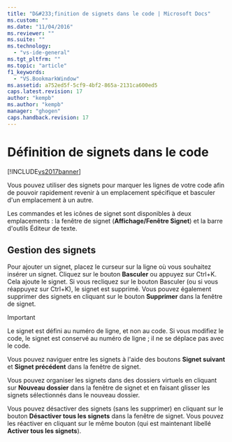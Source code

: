```yaml
---
title: "D&#233;finition de signets dans le code | Microsoft Docs"
ms.custom: ""
ms.date: "11/04/2016"
ms.reviewer: ""
ms.suite: ""
ms.technology: 
  - "vs-ide-general"
ms.tgt_pltfrm: ""
ms.topic: "article"
f1_keywords: 
  - "VS.BookmarkWindow"
ms.assetid: a752ed5f-5cf9-4bf2-865a-2131ca600ed5
caps.latest.revision: 17
author: "kempb"
ms.author: "kempb"
manager: "ghogen"
caps.handback.revision: 17
---
```

# D&#233;finition de signets dans le code
[!INCLUDE[vs2017banner](../code-quality/includes/vs2017banner.md)]

Vous pouvez utiliser des signets pour marquer les lignes de votre code afin de pouvoir rapidement revenir à un emplacement spécifique et basculer d'un emplacement à un autre.  
  
 Les commandes et les icônes de signet sont disponibles à deux emplacements : la fenêtre de signet \(**Affichage\/Fenêtre Signet**\) et la barre d'outils Éditeur de texte.  
  
## Gestion des signets  
 Pour ajouter un signet, placez le curseur sur la ligne où vous souhaitez insérer un signet.  Cliquez sur le bouton **Basculer** ou appuyez sur Ctrl\+K.  Cela ajoute le signet.  Si vous recliquez sur le bouton Basculer \(ou si vous réappuyez sur Ctrl\+K\), le signet est supprimé.  Vous pouvez également supprimer des signets en cliquant sur le bouton **Supprimer** dans la fenêtre de signet.  
  
> [!IMPORTANT]
>  Le signet est défini au numéro de ligne, et non au code.  Si vous modifiez le code, le signet est conservé au numéro de ligne ; il ne se déplace pas avec le code.  
  
 Vous pouvez naviguer entre les signets à l'aide des boutons **Signet suivant** et **Signet précédent** dans la fenêtre de signet.  
  
 Vous pouvez organiser les signets dans des dossiers virtuels en cliquant sur **Nouveau dossier** dans la fenêtre de signet et en faisant glisser les signets sélectionnés dans le nouveau dossier.  
  
 Vous pouvez désactiver des signets \(sans les supprimer\) en cliquant sur le bouton **Désactiver tous les signets** dans la fenêtre de signet.  Vous pouvez les réactiver en cliquant sur le même bouton \(qui est maintenant libellé **Activer tous les signets**\).